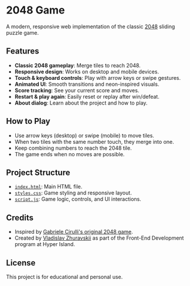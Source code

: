 # 2048 Game

A modern, responsive web implementation of the classic [2048](https://play2048.co/) sliding puzzle game.

## Features

- **Classic 2048 gameplay**: Merge tiles to reach 2048.
- **Responsive design**: Works on desktop and mobile devices.
- **Touch & keyboard controls**: Play with arrow keys or swipe gestures.
- **Animated UI**: Smooth transitions and neon-inspired visuals.
- **Score tracking**: See your current score and moves.
- **Restart & play again**: Easily reset or replay after win/defeat.
- **About dialog**: Learn about the project and how to play.

## How to Play

- Use arrow keys (desktop) or swipe (mobile) to move tiles.
- When two tiles with the same number touch, they merge into one.
- Keep combining numbers to reach the 2048 tile.
- The game ends when no moves are possible.

## Project Structure

- [`index.html`](index.html): Main HTML file.
- [`styles.css`](styles.css): Game styling and responsive layout.
- [`script.js`](script.js): Game logic, controls, and UI interactions.

## Credits

- Inspired by [Gabriele Cirulli's original 2048 game](https://play2048.co/).
- Created by [Vladislav Zhuravskii](https://tratatemium.github.io/) as part of the Front-End Development program at Hyper Island.

## License

This project is for educational and personal use.